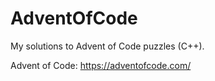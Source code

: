 # AdventOfCode
My solutions to Advent of Code puzzles (C++).

Advent of Code: https://adventofcode.com/

